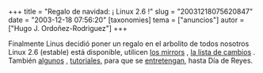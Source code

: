 +++
title = "Regalo de navidad: ¡ Linux 2.6 !"
slug = "20031218075620847"
date = "2003-12-18 07:56:20"
[taxonomies]
tema = ["anuncios"]
autor = ["Hugo J. Ordoñez-Rodriguez"]
+++

Finalmente Linus decidió poner un regalo en el arbolito de todos
nosotros Linux 2.6 (estable) está disponible, utilicen [los
mirrors](http://mirrors.kernel.org/) , [la lista de
cambios](http://kernel.org/pub/linux/kernel/v2.6/ChangeLog-2.6.0) .
También [algunos](http://bulmalug.net/impresion.phtml?nIdNoticia=1845) ,
[tutoriales](http://kerneltrap.org/node/view/799/3662%20), para que se
[entretengan](http://www-106.ibm.com/developerworks/linux/library/l-inside.html?ca=dgr-lnxw02TowardLinux26),
hasta Día de Reyes.

